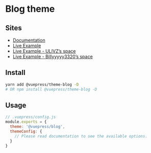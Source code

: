 # Blog theme

## Sites

- [Documentation](https://vuepress-theme-blog.billyyyyy3320.com)
- [Live Example](https://example.vuepress-theme-blog.billyyyyy3320.com/)
- [Live Example - ULIVZ’s space](https://billyyyyy3320.com/)
- [Live Example - Billyyyyy3320’s space](https://billyyyyy3320.com/)

## Install

```bash
yarn add @vuepress/theme-blog -D
# OR npm install @vuepress/theme-blog -D
```
## Usage

```js
// .vuepress/config.js
module.exports = {
  theme: '@vuepress/blog',
  themeConfig: {
    // Please read documentation to see the available options.
  }
}
```
